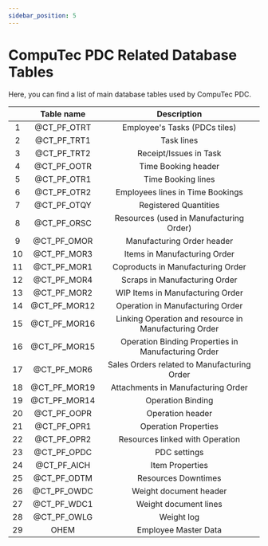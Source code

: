 ```yaml
---
sidebar_position: 5
---
```


# CompuTec PDC Related Database Tables

Here, you can find a list of main database tables used by CompuTec PDC.

|     |  Table name  |                      Description                      |
| :-: | :----------: | :---------------------------------------------------: |
|  1  | @CT_PF_OTRT  |             Employee's Tasks (PDCs tiles)             |
|  2  | @CT_PF_TRT1  |                      Task lines                       |
|  3  | @CT_PF_TRT2  |                Receipt/Issues in Task                 |
|  4  | @CT_PF_OOTR  |                  Time Booking header                  |
|  5  | @CT_PF_OTR1  |                  Time Booking lines                   |
|  6  | @CT_PF_OTR2  |           Employees lines in Time Bookings            |
|  7  | @CT_PF_OTQY  |                 Registered Quantities                 |
|  8  | @CT_PF_ORSC  |        Resources (used in Manufacturing Order)        |
|  9  | @CT_PF_OMOR  |              Manufacturing Order header               |
| 10  | @CT_PF_MOR3  |             Items in Manufacturing Order              |
| 11  | @CT_PF_MOR1  |           Coproducts in Manufacturing Order           |
| 12  | @CT_PF_MOR4  |             Scraps in Manufacturing Order             |
| 13  | @CT_PF_MOR2  |           WIP Items in Manufacturing Order            |
| 14  | @CT_PF_MOR12 |           Operation in Manufacturing Order            |
| 15  | @CT_PF_MOR16 | Linking Operation and resource in Manufacturing Order |
| 16  | @CT_PF_MOR15 |  Operation Binding Properties in Manufacturing Order  |
| 17  | @CT_PF_MOR6  |      Sales Orders related to Manufacturing Order      |
| 18  | @CT_PF_MOR19 |          Attachments in Manufacturing Order           |
| 19  | @CT_PF_MOR14 |                   Operation Binding                   |
| 20  | @CT_PF_OOPR  |                   Operation header                    |
| 21  | @CT_PF_OPR1  |                 Operation Properties                  |
| 22  | @CT_PF_OPR2  |            Resources linked with Operation            |
| 23  | @CT_PF_OPDC  |                     PDC settings                      |
| 24  | @CT_PF_AICH  |                    Item Properties                    |
| 25  | @CT_PF_ODTM  |                  Resources Downtimes                  |
| 26  | @CT_PF_OWDC  |                Weight document header                 |
| 27  | @CT_PF_WDC1  |                 Weight document lines                 |
| 28  | @CT_PF_OWLG  |                      Weight log                       |
| 29  |     OHEM     |                 Employee Master Data                  |
